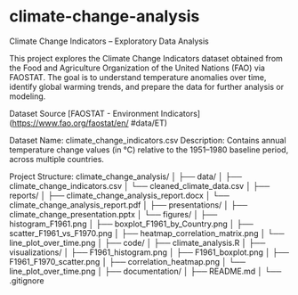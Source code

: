 # climate-change-analysis
Climate Change Indicators – Exploratory Data Analysis

This project explores the Climate Change Indicators dataset obtained from the Food and Agriculture Organization of the United Nations (FAO) via FAOSTAT. The goal is to understand temperature anomalies over time, identify global warming trends, and prepare the data for further analysis or modeling.

Dataset Source
[FAOSTAT - Environment Indicators](https://www.fao.org/faostat/en/ #data/ET)

Dataset Name: climate_change_indicators.csv
Description: Contains annual temperature change values (in °C) relative to the 1951–1980 baseline period, across multiple countries.

Project Structure:
climate_change_analysis/
│
├── data/
│   ├── climate_change_indicators.csv
│   └── cleaned_climate_data.csv
│
├── reports/
│   ├── climate_change_analysis_report.docx
│   └── climate_change_analysis_report.pdf
│
├── presentations/
│   ├── climate_change_presentation.pptx
│   └── figures/
│       ├── histogram_F1961.png
│       ├── boxplot_F1961_by_Country.png
│       ├── scatter_F1961_vs_F1970.png
│       ├── heatmap_correlation_matrix.png
│       └── line_plot_over_time.png
│
├── code/
│   ├── climate_analysis.R
│
├── visualizations/
│   ├── F1961_histogram.png
│   ├── F1961_boxplot.png
│   ├── F1961_F1970_scatter.png
│   ├── correlation_heatmap.png
│   └── line_plot_over_time.png
│
├── documentation/
│   ├── README.md
│
└── .gitignore
